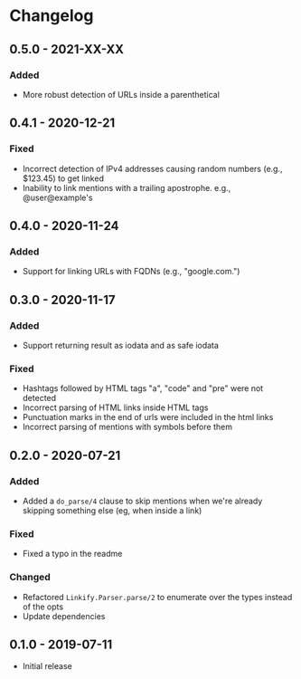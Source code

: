 # Changelog

## 0.5.0 - 2021-XX-XX

### Added

- More robust detection of URLs inside a parenthetical

## 0.4.1 - 2020-12-21

### Fixed

- Incorrect detection of IPv4 addresses causing random numbers (e.g., $123.45) to get linked
- Inability to link mentions with a trailing apostrophe. e.g., @user@example's

## 0.4.0 - 2020-11-24

### Added

- Support for linking URLs with FQDNs (e.g., "google.com.")

## 0.3.0 - 2020-11-17

### Added

- Support returning result as iodata and as safe iodata

### Fixed

- Hashtags followed by HTML tags "a", "code" and "pre" were not detected
- Incorrect parsing of HTML links inside HTML tags
- Punctuation marks in the end of urls were included in the html links
- Incorrect parsing of mentions with symbols before them

## 0.2.0 - 2020-07-21

### Added

- Added a `do_parse/4` clause to skip mentions when we're already skipping something else (eg, when inside a link)

### Fixed

- Fixed a typo in the readme

### Changed

- Refactored `Linkify.Parser.parse/2` to enumerate over the types instead of the opts
- Update dependencies

## 0.1.0 - 2019-07-11

- Initial release

